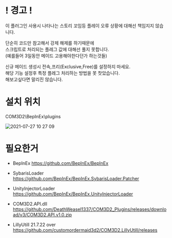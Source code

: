 ﻿

# ! 경고 !  
  
이 플러그인 사용시 나타나는 스토리 꼬임등 플레이 오류 상황에 대해선 책임지지 않습니다.  
  
단순히 코드만 참고해서 강제 해제를 하기때문에  
스크립트로 처리되는 플레그 값에 대해선 풀지 못합니다.  
(예를들어 3일동안 메이드 고용해야한다던가 하는것들)  
  
신규 메이드 생성시 전속,프리(Exclusive,Free)를 설정하지 마세요.  
해당 기능 설정후 특정 플레그 처리하는 방법을 못 찻았습니다.  
해보고싶다면 말리진 않습니다.  
  

# 설치 위치

COM3D2\BepInEx\plugins

![2021-07-27 10 27 09](https://user-images.githubusercontent.com/20321215/127080301-252657e7-dc6d-48d5-a4f4-0e01dddd6736.png)


# 필요한거

- BepInEx https://github.com/BepInEx/BepInEx  
- SybarisLoader https://github.com/BepInEx/BepInEx.SybarisLoader.Patcher  
- UnityInjectorLoader https://github.com/BepInEx/BepInEx.UnityInjectorLoader  

- COM3D2.API.dll  https://github.com/DeathWeasel1337/COM3D2_Plugins/releases/download/v3/COM3D2.API.v1.0.zip
- LillyUtill 21.7.22 over https://github.com/customordermaid3d2/COM3D2.LillyUtill/releases  
